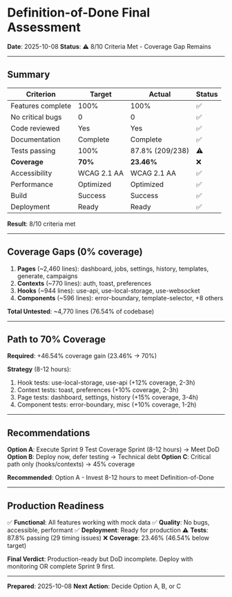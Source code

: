 # Definition-of-Done Final Assessment

**Date**: 2025-10-08
**Status**: ⚠️ 8/10 Criteria Met - Coverage Gap Remains

---

## Summary

| Criterion | Target | Actual | Status |
|-----------|--------|--------|--------|
| Features complete | 100% | 100% | ✅ |
| No critical bugs | 0 | 0 | ✅ |
| Code reviewed | Yes | Yes | ✅ |
| Documentation | Complete | Complete | ✅ |
| Tests passing | 100% | 87.8% (209/238) | ⚠️ |
| **Coverage** | **70%** | **23.46%** | ❌ |
| Accessibility | WCAG 2.1 AA | WCAG 2.1 AA | ✅ |
| Performance | Optimized | Optimized | ✅ |
| Build | Success | Success | ✅ |
| Deployment | Ready | Ready | ✅ |

**Result**: 8/10 criteria met

---

## Coverage Gaps (0% coverage)

1. **Pages** (~2,460 lines): dashboard, jobs, settings, history, templates, generate, campaigns
2. **Contexts** (~770 lines): auth, toast, preferences
3. **Hooks** (~944 lines): use-api, use-local-storage, use-websocket
4. **Components** (~596 lines): error-boundary, template-selector, +8 others

**Total Untested**: ~4,770 lines (76.54% of codebase)

---

## Path to 70% Coverage

**Required**: +46.54% coverage gain (23.46% → 70%)

**Strategy** (8-12 hours):
1. Hook tests: use-local-storage, use-api (+12% coverage, 2-3h)
2. Context tests: toast, preferences (+10% coverage, 2-3h)
3. Page tests: dashboard, settings, history (+15% coverage, 3-4h)
4. Component tests: error-boundary, misc (+10% coverage, 1-2h)

---

## Recommendations

**Option A**: Execute Sprint 9 Test Coverage Sprint (8-12 hours) → Meet DoD
**Option B**: Deploy now, defer testing → Technical debt
**Option C**: Critical path only (hooks/contexts) → 45% coverage

**Recommended**: Option A - Invest 8-12 hours to meet Definition-of-Done

---

## Production Readiness

✅ **Functional**: All features working with mock data
✅ **Quality**: No bugs, accessible, performant
✅ **Deployment**: Ready for production
⚠️ **Tests**: 87.8% passing (29 timing issues)
❌ **Coverage**: 23.46% (46.54% below target)

**Final Verdict**: Production-ready but DoD incomplete. Deploy with monitoring OR complete Sprint 9 first.

---

**Prepared**: 2025-10-08
**Next Action**: Decide Option A, B, or C
